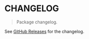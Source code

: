 # CHANGELOG

> Package changelog.

See [GitHub Releases](https://github.com/stdlib-js/stats-incr-mmda/releases) for the changelog.